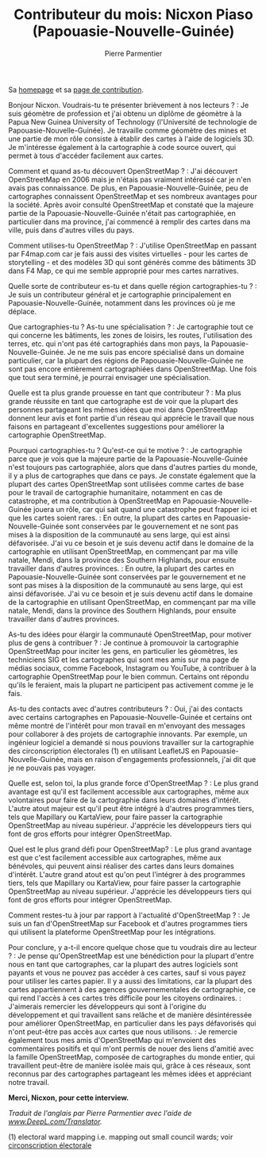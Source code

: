 ﻿---
title: "Contributeur du mois: Nicxon Piaso (Papouasie-Nouvelle-Guinée)"
categories: ["motm"]
author: Pierre Parmentier
---

Sa [homepage](https://www.openstreetmap.org/user/Nicxon%20Piaso) et sa [page de contribution](https://hdyc.neis-one.org/?Nicxon%20Piaso).

Bonjour Nicxon. Voudrais-tu te présenter brièvement à nos lecteurs ?
: Je suis géomètre de profession et j'ai obtenu un diplôme de géomètre à la Papua New Guinea University of Technology (l'Université de technologie de Papouasie-Nouvelle-Guinée). Je travaille comme géomètre des mines et une partie de mon rôle consiste à établir des cartes à l'aide de logiciels 3D. Je m'intéresse également à la cartographie à code source ouvert, qui permet à tous d'accéder facilement aux cartes.

Comment et quand as-tu découvert OpenStreetMap ?
: J'ai découvert OpenStreetMap en 2006 mais je n'étais pas vraiment intéressé car je n'en avais pas connaissance. De plus, en Papouasie-Nouvelle-Guinée, peu de cartographes connaissent OpenStreetMap et ses nombreux avantages pour la société. Après avoir consulté OpenStreetMap et constaté que la majeure partie de la Papouasie-Nouvelle-Guinée n'était pas cartographiée, en particulier dans ma province, j'ai commencé à remplir des cartes dans ma ville, puis dans d'autres villes du pays.

Comment utilises-tu OpenStreetMap ?
: J'utilise OpenStreetMap en passant par F4map.com car je fais aussi des visites virtuelles - pour les cartes de storytelling - et des modèles 3D qui sont générés comme des bâtiments 3D dans F4 Map, ce qui me semble approprié pour mes cartes narratives.

Quelle sorte de contributeur es-tu et dans quelle région cartographies-tu ?
: Je suis un contributeur général et je cartographie principalement en Papouasie-Nouvelle-Guinée, notamment dans les provinces où je me déplace.

Que cartographies-tu ? As-tu une spécialisation ?
: Je cartographie tout ce qui concerne les bâtiments, les zones de loisirs, les routes, l'utilisation des terres, etc. qui n'ont pas été cartographiés dans mon pays, la Papouasie-Nouvelle-Guinée. Je ne me suis pas encore spécialisé dans un domaine particulier, car la plupart des régions de Papouasie-Nouvelle-Guinée ne sont pas encore entièrement cartographiées dans OpenStreetMap. Une fois que tout sera terminé, je pourrai envisager une spécialisation.

Quelle est ta plus grande prouesse en tant que contributeur ?
: Ma plus grande réussite en tant que cartographe est de voir que la plupart des personnes partageant les mêmes idées que moi dans OpenStreetMap donnent leur avis et font partie d'un réseau qui apprécie le travail que nous faisons en partageant d'excellentes suggestions pour améliorer la cartographie OpenStreetMap.

Pourquoi cartographies-tu ? Qu'est-ce qui te motive ?
: Je cartographie parce que je vois que la majeure partie de la Papouasie-Nouvelle-Guinée n'est toujours pas cartographiée, alors que dans d'autres parties du monde, il y a plus de cartographes que dans ce pays. Je constate également que la plupart des cartes OpenStreetMap sont utilisées comme cartes de base pour le travail de cartographie humanitaire, notamment en cas de catastrophe, et ma contribution à OpenStreetMap en Papouasie-Nouvelle-Guinée jouera un rôle, car qui sait quand une catastrophe peut frapper ici et que les cartes soient rares.
: En outre, la plupart des cartes en Papouasie-Nouvelle-Guinée sont conservées par le gouvernement et ne sont pas mises à la disposition de la communauté au sens large, qui est ainsi défavorisée. J'ai vu ce besoin et je suis devenu actif dans le domaine de la cartographie en utilisant OpenStreetMap, en commençant par ma ville natale, Mendi, dans la province des Southern Highlands, pour ensuite travailler dans d'autres provinces.
: En outre, la plupart des cartes en Papouasie-Nouvelle-Guinée sont conservées par le gouvernement et ne sont pas mises à la disposition de la communauté au sens large, qui est ainsi défavorisée. J'ai vu ce besoin et je suis devenu actif dans le domaine de la cartographie en utilisant OpenStreetMap, en commençant par ma ville natale, Mendi, dans la province des Southern Highlands, pour ensuite travailler dans d'autres provinces.

As-tu des idées pour élargir la communauté OpenStreetMap, pour motiver plus de gens à contribuer ?
: Je continue à promouvoir la cartographie OpenStreetMap pour inciter les gens, en particulier les géomètres, les techniciens SIG et les cartographes qui sont mes amis sur ma page de médias sociaux, comme Facebook, Instagram ou YouTube, à contribuer à la cartographie OpenStreetMap pour le bien commun. Certains ont répondu qu'ils le feraient, mais la plupart ne participent pas activement comme je le fais.

As-tu des contacts avec d'autres contributeurs ?
: Oui, j'ai des contacts avec certains cartographes en Papouasie-Nouvelle-Guinée et certains ont même montré de l'intérêt pour mon travail en m'envoyant des messages pour collaborer à des projets de cartographie innovants. Par exemple, un ingénieur logiciel a demandé si nous pouvions travailler sur la cartographie des circonscription électorales (1) en utilisant LeafletJS en Papouasie-Nouvelle-Guinée, mais en raison d'engagements professionnels, j'ai dit que je ne pouvais pas voyager.

Quelle est, selon toi, la plus grande force d'OpenStreetMap ?
: Le plus grand avantage est qu'il est facilement accessible aux cartographes, même aux volontaires pour faire de la cartographie dans leurs domaines d'intérêt. L'autre atout majeur est qu'il peut être intégré à d'autres programmes tiers, tels que Mapillary ou KartaView, pour faire passer la cartographie OpenStreetMap au niveau supérieur. J'apprécie les développeurs tiers qui font de gros efforts pour intégrer OpenStreetMap.

Quel est le plus grand défi pour OpenStreetMap?
: Le plus grand avantage est que c'est facilement accessible aux cartographes, même aux bénévoles, qui peuvent ainsi réaliser des cartes dans leurs domaines d'intérêt. L'autre grand atout est qu'on peut l'intégrer à des programmes tiers, tels que Mapillary ou KartaView, pour faire passer la cartographie OpenStreetMap au niveau supérieur. J'apprécie les développeurs tiers qui font de gros efforts pour intégrer OpenStreetMap.

Comment restes-tu à jour par rapport à l'actualité d'OpenStreetMap ?
: Je suis un fan d'OpenStreetMap sur Facebook et d'autres programmes tiers qui utilisent la plateforme OpenStreetMap pour les intégrations.

Pour conclure, y a-t-il encore quelque chose que tu voudrais dire au lecteur ?
: Je pense qu'OpenStreetMap est une bénédiction pour la plupart d'entre nous en tant que cartographes, car la plupart des autres logiciels sont payants et vous ne pouvez pas accéder à ces cartes, sauf si vous payez pour utiliser les cartes papier. Il y a aussi des limitations, car la plupart des cartes appartiennent à des agences gouvernementales de cartographie, ce qui rend l'accès à ces cartes très difficile pour les citoyens ordinaires.
: J'aimerais remercier les développeurs qui sont à l'origine du développement et qui travaillent sans relâche et de manière désintéressée pour améliorer OpenStreetMap, en particulier dans les pays défavorisés qui n'ont peut-être pas accès aux cartes que nous utilisons.
: Je remercie également tous mes amis d'OpenStreetMap qui m'envoient des commentaires positifs et qui m'ont permis de nouer des liens d'amitié avec la famille OpenStreetMap, composée de cartographes du monde entier, qui travaillent peut-être de manière isolée mais qui, grâce à ces réseaux, sont reconnus par des cartographes partageant les mêmes idées et appréciant notre travail.

**Merci, Nicxon, pour cette interview.**

*Traduit de l'anglais par Pierre Parmentier avec l'aide de www.DeepL.com/Translator.*

(1) electoral ward mapping i.e. mapping out small council wards; voir [circonscription électorale](https://fr.wikipedia.org/wiki/Circonscription_%C3%A9lectorale)

